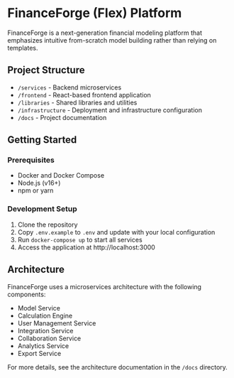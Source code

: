 # FinanceForge (Flex) Platform

FinanceForge is a next-generation financial modeling platform that emphasizes intuitive from-scratch model building rather than relying on templates.

## Project Structure
- `/services` - Backend microservices
- `/frontend` - React-based frontend application
- `/libraries` - Shared libraries and utilities
- `/infrastructure` - Deployment and infrastructure configuration
- `/docs` - Project documentation

## Getting Started

### Prerequisites
- Docker and Docker Compose
- Node.js (v16+)
- npm or yarn

### Development Setup
1. Clone the repository
2. Copy `.env.example` to `.env` and update with your local configuration
3. Run `docker-compose up` to start all services
4. Access the application at http://localhost:3000

## Architecture

FinanceForge uses a microservices architecture with the following components:
- Model Service
- Calculation Engine
- User Management Service
- Integration Service
- Collaboration Service
- Analytics Service
- Export Service

For more details, see the architecture documentation in the `/docs` directory.

